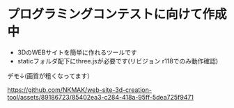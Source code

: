 # プログラミングコンテストに向けて作成中

- 3DのWEBサイトを簡単に作れるツールです
- staticフォルダ配下にthree.jsが必要です(リビジョン r118でのみ動作確認)

デモ↓(画質が粗くなってます）


https://github.com/NKMAK/web-site-3d-creation-tool/assets/89186723/85402ea3-c284-418a-95ff-5dea725f9471



